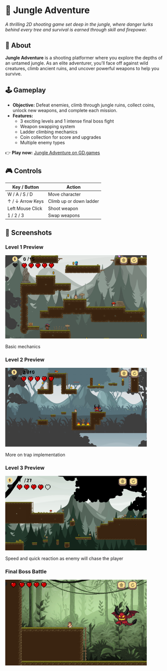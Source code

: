 # 🌴 Jungle Adventure

_A thrilling 2D shooting game set deep in the jungle, where danger lurks behind every tree and survival is earned through skill and firepower._

## 🧠 About

**Jungle Adventure** is a shooting platformer where you explore the depths of an untamed jungle. As an elite adventurer, you’ll face off against wild creatures, climb ancient ruins, and uncover powerful weapons to help you survive.


## 🕹️ Gameplay

- **Objective:** Defeat enemies, climb through jungle ruins, collect coins, unlock new weapons, and complete each mission.
- **Features:**
  - 3 exciting levels and 1 intense final boss fight
  - Weapon swapping system
  - Ladder climbing mechanics
  - Coin collection for score and upgrades
  - Multiple enemy types 

👉 **Play now:** [Jungle Adventure on GD.games](https://gd.games/games/fb586c23-e393-477c-97e2-39de88f4c903)



## 🎮 Controls
| Key / Button       | Action                  |
|--------------------|-------------------------|
| W / A / S / D      | Move character          |
| ↑ / ↓ Arrow Keys   | Climb up or down ladder |
| Left Mouse Click   | Shoot weapon            |
| 1 / 2 / 3           | Swap weapons            |


## 📸 Screenshots

### Level 1 Preview  
<img src="Level1.png" width="450" alt="Level 1 Preview">

Basic mechanics


### Level 2 Preview  
<img src="Level2.png" width="450" alt="Level 2 Preview">

More on trap implementation


### Level 3 Preview  
<img src="Level3.png" width="450" alt="Level 3 Preview">

Speed and quick reaction as enemy will chase the player


### Final Boss Battle  
<img src="Boss.png" width="450" alt="Final Boss Battle">

